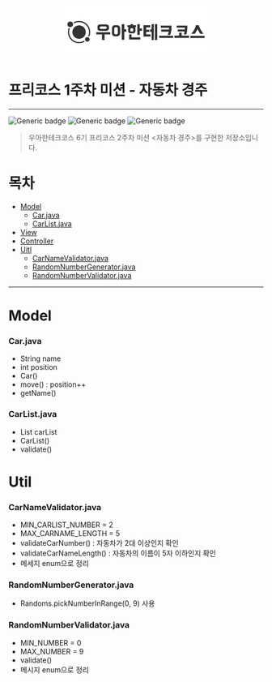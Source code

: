 <p align="center">
  <img src="./img/우테코.png" alt="우아한테크코스" width=300px">
</p>

# 프리코스 1주차 미션 - 자동차 경주

---
![Generic badge](https://img.shields.io/badge/precourse-week2-green.svg)
![Generic badge](https://img.shields.io/badge/test-0_passed-blue.svg)
![Generic badge](https://img.shields.io/badge/version-1.0.1-brightgreen.svg)

> 우아한테크코스 6기 프리코스 2주차 미션 <자동차 경주>를 구현한 저장소입니다.


# 목차
- [Model](Model)
  - [Car.java](Car.java)
  - [CarList.java](CarList.java)
- [View](view)
- [Controller](Controller)
- [Uitl](Util)
  - [CarNameValidator.java](CarNameValidator.java)
  - [RandomNumberGenerator.java](RandomNumberGenerator.java)
  - [RandomNumberValidator.java](RandomNumberValidator.java)

---

# Model
### Car.java
- String name
- int position
- Car()
- move() : position++
- getName()


### CarList.java
- List<Car> carList
- CarList()
- validate()


# Util
### CarNameValidator.java
- MIN_CARLIST_NUMBER = 2
- MAX_CARNAME_LENGTH = 5
- validateCarNumber() : 자동차가 2대 이상인지 확인
- validateCarNameLength() : 자동차의 이름이 5자 이하인지 확인
- 메세지 enum으로 정리


### RandomNumberGenerator.java
- Randoms.pickNumberInRange(0, 9) 사용


### RandomNumberValidator.java
- MIN_NUMBER = 0
- MAX_NUMBER = 9
- validate()
- 메시지 enum으로 정리